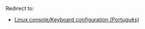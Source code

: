 Redirect to:

*   [Linux console/Keyboard configuration (Português)](/index.php/Linux_console/Keyboard_configuration_(Portugu%C3%AAs) "Linux console/Keyboard configuration (Português)")